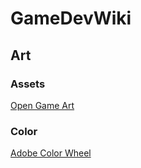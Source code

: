 # GameDevWiki

## Art

### Assets

[Open Game Art](https://opengameart.org/)

### Color

[Adobe Color Wheel](https://color.adobe.com/)
